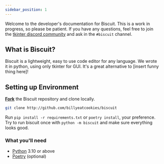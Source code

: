 ```yaml
---
sidebar_position: 1
---
```


Welcome to the developer's documentation for Biscuit. This is a work in progress, so please be patient. If you have any questions, feel free to join the [tkinter discord community](https://dsc.gg/tkinter) and ask in the `#biscuit` channel. 


## What is Biscuit?

Biscuit is a lightweight, easy to use code editor for any language. We wrote it in python, using only tkinter for GUI. It's a great alternative to [insert funny thing here]!

## Setting up Environment

[**Fork**](https://docs.github.com/en/get-started/quickstart/fork-a-repo) the Biscuit repository and clone locally. 
```bash
git clone http://github.com/billyeatcookies/biscuit
```
Run `pip install -r requirements.txt` or `poetry install`, your preference. Try to run biscuit once with `python -m biscuit` and make sure everything looks good.

### What you'll need

- [Python](https://python.org/en/download/) 3.10 or above
- [Poetry](https://python-poetry.org/docs/#installation) (optional)
